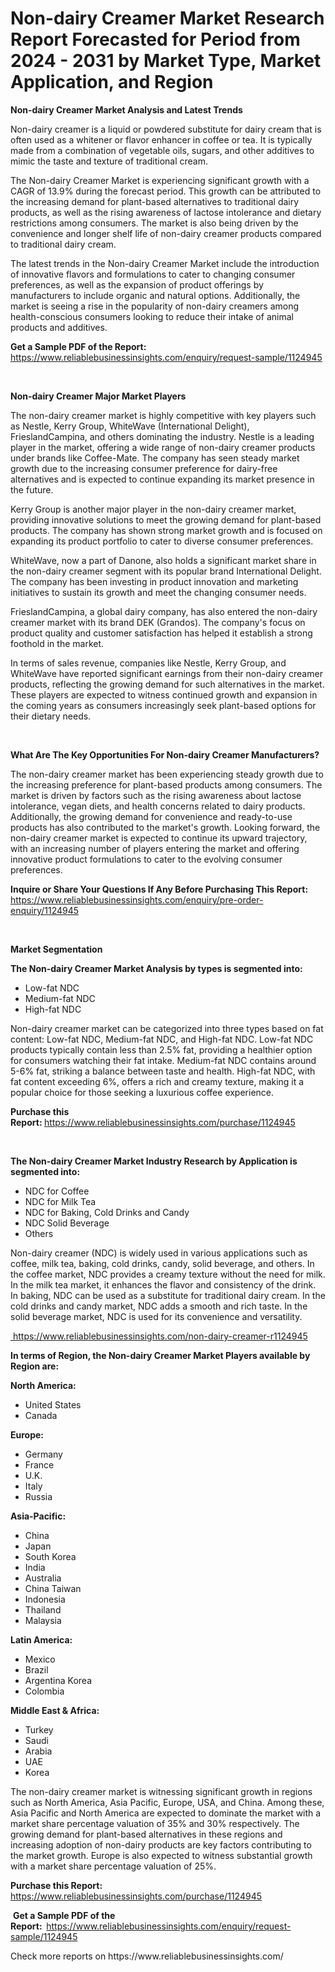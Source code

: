 <p><h1>Non-dairy Creamer Market Research Report Forecasted for Period from 2024 -  2031 by Market Type, Market Application, and Region</h1></p><p><strong>Non-dairy Creamer Market Analysis and Latest Trends</strong></p>
<p><p>Non-dairy creamer is a liquid or powdered substitute for dairy cream that is often used as a whitener or flavor enhancer in coffee or tea. It is typically made from a combination of vegetable oils, sugars, and other additives to mimic the taste and texture of traditional cream.</p><p>The Non-dairy Creamer Market is experiencing significant growth with a CAGR of 13.9% during the forecast period. This growth can be attributed to the increasing demand for plant-based alternatives to traditional dairy products, as well as the rising awareness of lactose intolerance and dietary restrictions among consumers. The market is also being driven by the convenience and longer shelf life of non-dairy creamer products compared to traditional dairy cream.</p><p>The latest trends in the Non-dairy Creamer Market include the introduction of innovative flavors and formulations to cater to changing consumer preferences, as well as the expansion of product offerings by manufacturers to include organic and natural options. Additionally, the market is seeing a rise in the popularity of non-dairy creamers among health-conscious consumers looking to reduce their intake of animal products and additives.</p></p>
<p><strong>Get a Sample PDF of the Report:&nbsp;</strong> <a href="https://www.reliablebusinessinsights.com/enquiry/request-sample/1124945">https://www.reliablebusinessinsights.com/enquiry/request-sample/1124945</a></p>
<p>&nbsp;</p>
<p><strong>Non-dairy Creamer Major Market Players</strong></p>
<p><p>The non-dairy creamer market is highly competitive with key players such as Nestle, Kerry Group, WhiteWave (International Delight), FrieslandCampina, and others dominating the industry. Nestle is a leading player in the market, offering a wide range of non-dairy creamer products under brands like Coffee-Mate. The company has seen steady market growth due to the increasing consumer preference for dairy-free alternatives and is expected to continue expanding its market presence in the future.</p><p>Kerry Group is another major player in the non-dairy creamer market, providing innovative solutions to meet the growing demand for plant-based products. The company has shown strong market growth and is focused on expanding its product portfolio to cater to diverse consumer preferences.</p><p>WhiteWave, now a part of Danone, also holds a significant market share in the non-dairy creamer segment with its popular brand International Delight. The company has been investing in product innovation and marketing initiatives to sustain its growth and meet the changing consumer needs.</p><p>FrieslandCampina, a global dairy company, has also entered the non-dairy creamer market with its brand DEK (Grandos). The company's focus on product quality and customer satisfaction has helped it establish a strong foothold in the market.</p><p>In terms of sales revenue, companies like Nestle, Kerry Group, and WhiteWave have reported significant earnings from their non-dairy creamer products, reflecting the growing demand for such alternatives in the market. These players are expected to witness continued growth and expansion in the coming years as consumers increasingly seek plant-based options for their dietary needs.</p></p>
<p>&nbsp;</p>
<p><strong>What Are The Key Opportunities For Non-dairy Creamer Manufacturers?</strong></p>
<p><p>The non-dairy creamer market has been experiencing steady growth due to the increasing preference for plant-based products among consumers. The market is driven by factors such as the rising awareness about lactose intolerance, vegan diets, and health concerns related to dairy products. Additionally, the growing demand for convenience and ready-to-use products has also contributed to the market's growth. Looking forward, the non-dairy creamer market is expected to continue its upward trajectory, with an increasing number of players entering the market and offering innovative product formulations to cater to the evolving consumer preferences.</p></p>
<p><strong>Inquire or Share Your Questions If Any Before Purchasing This Report:</strong> <a href="https://www.reliablebusinessinsights.com/enquiry/pre-order-enquiry/1124945">https://www.reliablebusinessinsights.com/enquiry/pre-order-enquiry/1124945</a></p>
<p>&nbsp;</p>
<p><strong>Market Segmentation</strong></p>
<p><strong>The Non-dairy Creamer Market Analysis by types is segmented into:</strong></p>
<p><ul><li>Low-fat NDC</li><li>Medium-fat NDC</li><li>High-fat NDC</li></ul></p>
<p><p>Non-dairy creamer market can be categorized into three types based on fat content: Low-fat NDC, Medium-fat NDC, and High-fat NDC. Low-fat NDC products typically contain less than 2.5% fat, providing a healthier option for consumers watching their fat intake. Medium-fat NDC contains around 5-6% fat, striking a balance between taste and health. High-fat NDC, with fat content exceeding 6%, offers a rich and creamy texture, making it a popular choice for those seeking a luxurious coffee experience.</p></p>
<p><strong>Purchase this Report:&nbsp;</strong><a href="https://www.reliablebusinessinsights.com/purchase/1124945">https://www.reliablebusinessinsights.com/purchase/1124945</a></p>
<p>&nbsp;</p>
<p><strong>The Non-dairy Creamer Market Industry Research by Application is segmented into:</strong></p>
<p><ul><li>NDC for Coffee</li><li>NDC for Milk Tea</li><li>NDC for Baking, Cold Drinks and Candy</li><li>NDC Solid Beverage</li><li>Others</li></ul></p>
<p><p>Non-dairy creamer (NDC) is widely used in various applications such as coffee, milk tea, baking, cold drinks, candy, solid beverage, and others. In the coffee market, NDC provides a creamy texture without the need for milk. In the milk tea market, it enhances the flavor and consistency of the drink. In baking, NDC can be used as a substitute for traditional dairy cream. In the cold drinks and candy market, NDC adds a smooth and rich taste. In the solid beverage market, NDC is used for its convenience and versatility.</p></p>
<p><a href="https://www.reliablebusinessinsights.com/non-dairy-creamer-r1124945">&nbsp;https://www.reliablebusinessinsights.com/non-dairy-creamer-r1124945</a></p>
<p><strong>In terms of Region, the Non-dairy Creamer Market Players available by Region are:</strong></p>
<p>
    <p> <strong> North America: </strong>
        <ul>
            <li>United States</li>
            <li>Canada</li>
        </ul>
        </p> 
    <p> <strong> Europe: </strong>
        <ul>
            <li>Germany</li>
            <li>France</li>
            <li>U.K.</li>
            <li>Italy</li>
            <li>Russia</li>
        </ul>
        </p> 
    <p> <strong> Asia-Pacific: </strong>
        <ul>
            <li>China</li>
            <li>Japan</li>
            <li>South Korea</li>
            <li>India</li>
            <li>Australia</li>
            <li>China Taiwan</li>
            <li>Indonesia</li>
            <li>Thailand</li>
            <li>Malaysia</li>
        </ul>
        </p> 
    <p> <strong> Latin America: </strong>
        <ul>
            <li>Mexico</li>
            <li>Brazil</li>
            <li>Argentina Korea</li>
            <li>Colombia</li>
        </ul>
        </p> 
    <p> <strong> Middle East & Africa: </strong>
        <ul>
            <li>Turkey</li>
            <li>Saudi</li>
            <li>Arabia</li>
            <li>UAE</li>
            <li>Korea</li>
        </ul>
    </p>
    </p>
<p><p>The non-dairy creamer market is witnessing significant growth in regions such as North America, Asia Pacific, Europe, USA, and China. Among these, Asia Pacific and North America are expected to dominate the market with a market share percentage valuation of 35% and 30% respectively. The growing demand for plant-based alternatives in these regions and increasing adoption of non-dairy products are key factors contributing to the market growth. Europe is also expected to witness substantial growth with a market share percentage valuation of 25%.</p></p>
<p><strong>Purchase this Report: </strong><a href="https://www.reliablebusinessinsights.com/purchase/1124945">https://www.reliablebusinessinsights.com/purchase/1124945</a></p>
<p>&nbsp;<strong>Get a Sample PDF of the Report:&nbsp;&nbsp;</strong><a href="https://www.reliablebusinessinsights.com/enquiry/request-sample/1124945">https://www.reliablebusinessinsights.com/enquiry/request-sample/1124945</a></p>
<p><strong></strong></p>
<p>Check more reports on https://www.reliablebusinessinsights.com/</p>